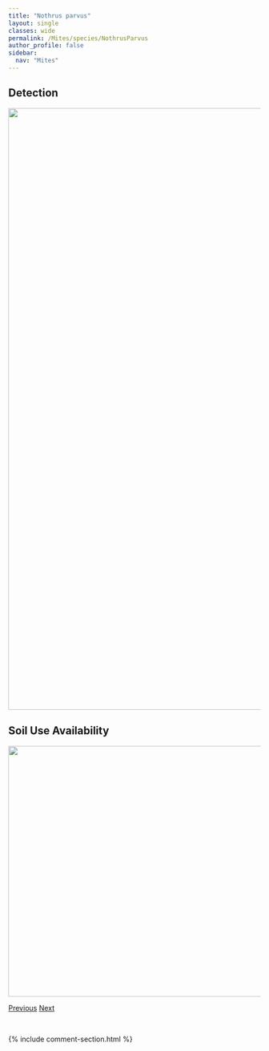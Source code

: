 ```yaml
---
title: "Nothrus parvus"
layout: single
classes: wide
permalink: /Mites/species/NothrusParvus
author_profile: false
sidebar:
  nav: "Mites"
---
```


<h2>Detection</h2>

<a href="https://drive.google.com/uc?export=view&id=1DP_aPIn1Ci48V_Xdd_mGihd3Tp2I4G2W">
<img src="https://drive.google.com/uc?export=view&id=1DP_aPIn1Ci48V_Xdd_mGihd3Tp2I4G2W" height = "1200" width = "800">
</a>


<h2>Soil Use Availability</h2>

<a href="https://drive.google.com/uc?export=view&id=1pgPuFVvyTUldnUYXFLQwyROnpJ6HSydE">
<img src="https://drive.google.com/uc?export=view&id=1pgPuFVvyTUldnUYXFLQwyROnpJ6HSydE" height = "500" width = "1000">
</a>


<a href="/DevelopmentWebsite/Mites/species/NothrusBorussicus" class="pagination--pager" title="Nothrus borussicus">Previous</a> <a href="/DevelopmentWebsite/Mites/species/NothrusPratensis" class="pagination--pager" title="Nothrus pratensis">Next</a>

<p>&nbsp;</p>

{% include comment-section.html %}
